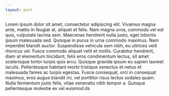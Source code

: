 ```yaml
---
layout: post
---
```



Lorem ipsum dolor sit amet, consectetur adipiscing elit. Vivamus magna ante, mattis in feugiat at, aliquet et felis. Nam magna urna, commodo vel est quis, vulputate lacinia sem. Maecenas hendrerit nulla justo, eget lobortis ipsum malesuada sed. Quisque in purus in urna commodo maximus. Nam imperdiet blandit auctor. Suspendisse vehicula sem nibh, eu ultrices velit rhoncus vel. Fusce commodo aliquet velit et mollis. Curabitur hendrerit, diam at elementum tincidunt, felis eros condimentum lectus, sit amet scelerisque tortor turpis quis arcu. Quisque gravida ipsum eu sapien laoreet iaculis. Pellentesque habitant morbi tristique senectus et netus et malesuada fames ac turpis egestas. Fusce consequat, orci in consequat maximus, eros augue blandit mi, vel porttitor risus lectus sodales quam. Nulla fermentum justo felis, vitae venenatis nibh tempor a. Quisque pellentesque molestie ex vel euismod.ds

